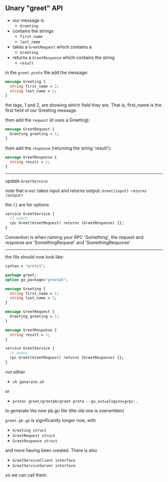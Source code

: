 ## Unary "greet" API

- our message is
  - `Greeting`
- contains the strings
  - `first_name`
  - `last_name`
- takes a `GreetRequest` which contains a
  - `Greeting`
- returns a `GreetResponse` which contains the string
  - `result`

in the `greet.proto` file add the message:

```proto
message Greeting {
  string first_name = 1;
  string last_name = 2;
}
```

the tags, 1 and 2, are showing which field they are. That is, first_name is the first field of our Greeting message.

then add the `request` (it uses a Greeting):

```proto
message GreetRequest {
  Greeting greeting = 1;
}
```

then add the `response` (returning the string 'result'):

```proto
message GreetResponse {
  string result = 1;
}
```

---
update `GreetService`

note that `Greet` takes input and returns output: `Greet(input) returns (output)`

the `{}` are for options

```proto
service GreetService {
  // unary
  rpc Greet(GreetRequest) returns (GreetResponse) {};
}
```

Convention is when naming your RPC 'Something', the request and response are 'SomethingRequest' and 'SomethingResponse'

---
the file should now look like:

```proto
syntax = "proto3";

package greet;
option go_package="greetpb";

message Greeting {
  string first_name = 1;
  string last_name = 2;
}

message GreetRequest {
  Greeting greeting = 1;
}

message GreetResponse {
  string result = 1;
}

service GreetService {
  // unary
  rpc Greet(GreetRequest) returns (GreetResponse) {};
}
```

run either
  - `sh generate.sh`

or

- `protoc greet/greetpb/greet.proto --go_out=plugins=grpc:.`

to generate the new pb.go file (the old one is overwritten)

`greet.pb.go` is significantly longer now, with

- `Greeting struct`
- `GreetRequest struct`
- `GreetResponse struct`

and more having been created. There is also

- `GreetServiceClient interface`
- `GreetServiceServer interface`

so we can call them.
